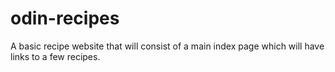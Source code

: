 # odin-recipes
A basic recipe website that will consist of a main index page which will have links to a few recipes.
